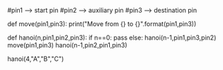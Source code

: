#pin1 --> start pin
#pin2 --> auxiliary pin
#pin3 --> destination pin

def move(pin1,pin3):
  print("Move from {} to {}".format(pin1,pin3))

def hanoi(n,pin1,pin2,pin3):
    if n==0:
      pass
    else:
      hanoi(n-1,pin1,pin3,pin2)
      move(pin1,pin3)
      hanoi(n-1,pin2,pin1,pin3)

hanoi(4,"A","B","C")
